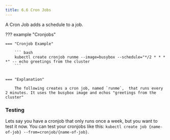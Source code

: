 ```yaml
---
title: 6.6 Cron Jobs
---
```


A Cron Job adds a schedule to a job. 


??? example "Cronjobs"

    === "Cronjob Example"

        ``` bash
        kubectl create cronjob runme --image=busybox --schedule="*/2 * * * *" -- echo greetings from the cluster
        ```


    === "Explanation"
        
        The following creates a cron job, named `runme`,  that runs every 2 minutes. It uses the busybox image and echos "greetings from the cluster"


### Testing 
Lets say you have a cronjob that only runs once a week, but you want to test it now. You can test your cronjobs like  this: `kubectl create job {name-of-job} --from=cronjob/{name-of-job}`. 